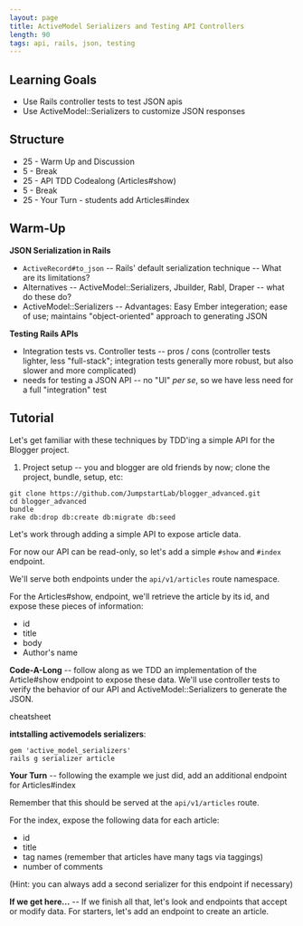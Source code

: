 ```yaml
---
layout: page
title: ActiveModel Serializers and Testing API Controllers
length: 90
tags: api, rails, json, testing
---
```


## Learning Goals

* Use Rails controller tests to test JSON apis
* Use ActiveModel::Serializers to customize JSON responses

## Structure

* 25 - Warm Up and Discussion
* 5 - Break
* 25 - API TDD Codealong (Articles#show)
* 5 - Break
* 25 - Your Turn - students add Articles#index

## Warm-Up

__JSON Serialization in Rails__

* `ActiveRecord#to_json` -- Rails' default serialization technique -- What are its limitations?
* Alternatives -- ActiveModel::Serializers, Jbuilder, Rabl, Draper --
  what do these do?
* ActiveModel::Serializers -- Advantages: Easy Ember integeration; ease
  of use; maintains "object-oriented" approach to generating JSON

__Testing Rails APIs__

* Integration tests vs. Controller tests -- pros / cons (controller
  tests lighter, less "full-stack"; integration tests generally more
  robust, but also slower and more complicated)
* needs for testing a JSON API -- no "UI" _per se_, so we have less need
  for a full "integration" test

## Tutorial

Let's get familiar with these techniques by TDD'ing a simple API for the
Blogger project.

1. Project setup -- you and blogger are old friends by now; clone the
   project, bundle, setup, etc:

```
git clone https://github.com/JumpstartLab/blogger_advanced.git
cd blogger_advanced
bundle
rake db:drop db:create db:migrate db:seed
```

Let's work through adding a simple API to expose article data.

For now our API can be read-only, so let's add a simple `#show`
and `#index` endpoint.

We'll serve both endpoints under the `api/v1/articles` route
namespace.

For the Articles#show, endpoint, we'll retrieve the article
by its id, and expose these pieces of information:

* id
* title
* body
* Author's name

__Code-A-Long__ -- follow along as we TDD an implementation
of the Article#show endpoint to expose these data. We'll use
controller tests to verify the behavior of our API and
ActiveModel::Serializers to generate the JSON.

cheatsheet

__intstalling activemodels serializers__:

```
gem 'active_model_serializers'
rails g serializer article
```

__Your Turn__ -- following the example we just did, add an additional
endpoint for Articles#index

Remember that this should be served at the `api/v1/articles` route.

For the index, expose the following data for each article:

* id
* title
* tag names (remember that articles have many tags via taggings)
* number of comments

(Hint: you can always add a second serializer for this endpoint if
necessary)

__If we get here...__ -- If we finish all that, let's look and endpoints
that accept or modify data. For starters, let's add an endpoint to
create an article.
